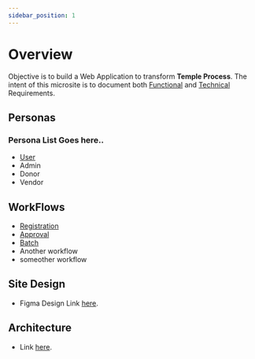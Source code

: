 ```yaml
---
sidebar_position: 1
---
```


# Overview

Objective is to build a Web Application to transform **Temple Process**. The intent of this microsite is to document both [Functional](#) and [Technical](#) Requirements.

## Personas

### Persona List Goes here..

- [User](./functional-requirements/user-persona.md)
- Admin
- Donor
- Vendor  

## WorkFlows

- [Registration](./functional-requirements/workflows.md#registration-workflow) 
- [Approval](./functional-requirements/workflows.md#admin-workflow)
- [Batch](./functional-requirements/workflows.md#admin-workflow)
- Another workflow
- someother workflow

## Site Design
- Figma Design Link [here](#).

## Architecture
- Link [here](#).
